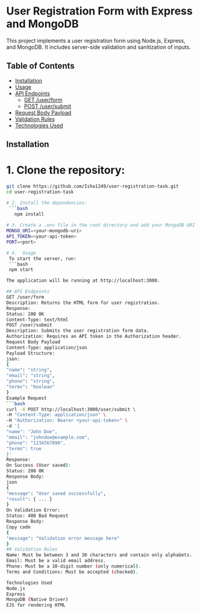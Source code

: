 # User Registration Form with Express and MongoDB

This project implements a user registration form using Node.js, Express, and MongoDB. It includes server-side validation and sanitization of inputs.

## Table of Contents
- [Installation](#installation)
- [Usage](#usage)
- [API Endpoints](#api-endpoints)
  - [GET /user/form](#get-userform)
  - [POST /user/submit](#post-usersubmit)
- [Request Body Payload](#request-body-payload)
- [Validation Rules](#validation-rules)
- [Technologies Used](#technologies-used)

## Installation

# 1. Clone the repository:
   ```bash
   git clone https://github.com/Isha1249/user-registration-task.git
   cd user-registration-task

# 2. Install the dependencies:
    ```bash
      npm install
    
# 3. Create a .env file in the root directory and add your MongoDB URI and API token:
   MONGO_URI=<your-mongodb-uri>
   API_TOKEN=<your-api-token>
   PORT=<port>
   
# 4.  Usage
    To start the server, run:
    ```bash
    npm start

The application will be running at http://localhost:3000.

## API Endpoints
GET /user/form
Description: Returns the HTML form for user registration.
Response:
Status: 200 OK
Content-Type: text/html
POST /user/submit
Description: Submits the user registration form data.
Authorization: Requires an API token in the Authorization header.
Request Body Payload
Content-Type: application/json
Payload Structure:
json:
{
  "name": "string",
  "email": "string",
  "phone": "string",
  "terms": "boolean"
}
Example Request
```bash
curl -X POST http://localhost:3000/user/submit \
-H "Content-Type: application/json" \
-H "Authorization: Bearer <your-api-token>" \
-d '{
  "name": "John Doe",
  "email": "johndoe@example.com",
  "phone": "1234567890",
  "terms": true
}'
Response:
On Success (User saved):
Status: 200 OK
Response Body:
json
{
  "message": "User saved successfully",
  "result": { ... }
}
On Validation Error:
Status: 400 Bad Request
Response Body:
Copy code
{
  "message": "Validation error message here"
}
## Validation Rules
Name: Must be between 3 and 30 characters and contain only alphabets.
Email: Must be a valid email address.
Phone: Must be a 10-digit number (only numerical).
Terms and Conditions: Must be accepted (checked).

Technologies Used
Node.js
Express
MongoDB (Native Driver)
EJS for rendering HTML
